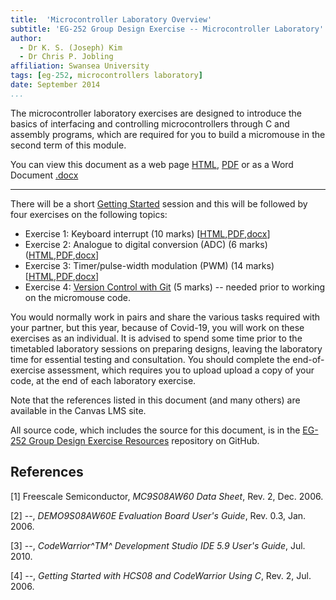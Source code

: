 ```yaml
---
title:  'Microcontroller Laboratory Overview'
subtitle: 'EG-252 Group Design Exercise -- Microcontroller Laboratory'
author:
  - Dr K. S. (Joseph) Kim
  - Dr Chris P. Jobling
affiliation: Swansea University
tags: [eg-252, microcontrollers laboratory]
date: September 2014
...
```


The microcontroller laboratory exercises are designed to introduce the basics of
interfacing and controlling microcontrollers through C and assembly programs,
which are required for you to build a micromouse in the second term of this
module.

You can view this document as a web page [HTML](overview.html), [PDF](overview.pdf) or as
a Word Document [.docx](overview.docx)

-----

There will be a short [Getting Started](Start/getting-started.html) session and this will be followed by four exercises on the following topics:

- Exercise 1: Keyboard interrupt (10 marks) [[HTML](Exercise1/exercise1.html),[PDF](Exercise1/exercise1.pdf),[docx](Exercise1/exercise1.html)]
- Exercise 2: Analogue to digital conversion (ADC) (6 marks) ([HTML](Exercise2/exercise2.html),[PDF](Exercise2/exercise2.pdf),[docx](Exercise2/exercise2.docx)]
- Exercise 3: Timer/pulse-width modulation (PWM) (14 marks) [[HTML](Exercise3/exercise3.html),[PDF](Exercise3/exercise3.pdf),[docx](Exercise3/exercise3.docx)]
- Exercise 4: [Version Control with Git](https://cpjobling.github.io/eg-252-git-novice-2020/) (5 marks) -- needed prior to working on the micromouse code.

You would normally work in pairs and share the various tasks required with your partner, but this year, because of Covid-19, you will work on these exercises as an individual.
It is advised to spend some time prior to the timetabled laboratory sessions on
preparing designs, leaving the laboratory time for essential testing and
consultation. You should complete the end-of-exercise assessment, which requires you to upload upload a copy of your code, at the end of each laboratory exercise.

Note that the references listed in this document (and many others) are available
in the Canvas LMS site.

All source code, which includes the source for this document, is in the [EG-252
Group Design Exercise Resources](https://github.com/cpjobling/EG-252-Resources) repository on GitHub.

## References

[1] Freescale Semiconductor, _MC9S08AW60 Data Sheet_, Rev. 2, Dec. 2006.

[2] --, _DEMO9S08AW60E Evaluation Board User's Guide_, Rev. 0.3, Jan.
2006.

[3] --, _CodeWarrior^TM^ Development Studio IDE 5.9 User's Guide_, Jul. 2010.

[4] --, _Getting Started with HCS08 and CodeWarrior Using C_, Rev. 2, Jul.
2006.

